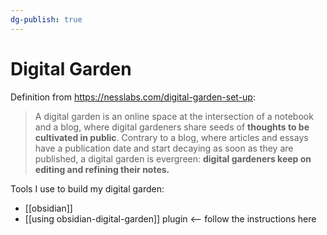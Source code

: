 ```yaml
---
dg-publish: true
---
```

# Digital Garden

Definition from <https://nesslabs.com/digital-garden-set-up>:

> A digital garden is an online space at the intersection of a notebook and a blog, where digital gardeners share seeds of **thoughts to be cultivated in public**. Contrary to a blog, where articles and essays have a publication date and start decaying as soon as they are published, a digital garden is evergreen: **digital gardeners keep on editing and refining their notes.**


Tools I use to build my digital garden:

- [[obsidian]]
- [[using obsidian-digital-garden]] plugin <-- follow the instructions here
